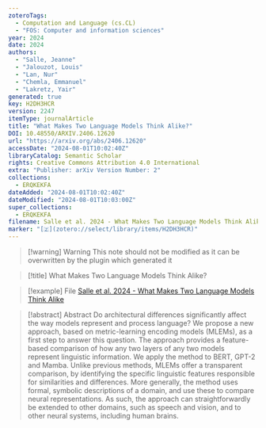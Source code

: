 ```yaml
---
zoteroTags:
  - Computation and Language (cs.CL)
  - "FOS: Computer and information sciences"
year: 2024
date: 2024
authors:
  - "Salle, Jeanne"
  - "Jalouzot, Louis"
  - "Lan, Nur"
  - "Chemla, Emmanuel"
  - "Lakretz, Yair"
generated: true
key: H2DH3HCR
version: 2247
itemType: journalArticle
title: "What Makes Two Language Models Think Alike?"
DOI: 10.48550/ARXIV.2406.12620
url: "https://arxiv.org/abs/2406.12620"
accessDate: "2024-08-01T10:02:40Z"
libraryCatalog: Semantic Scholar
rights: Creative Commons Attribution 4.0 International
extra: "Publisher: arXiv Version Number: 2"
collections:
  - ERQKEKFA
dateAdded: "2024-08-01T10:02:40Z"
dateModified: "2024-08-01T10:03:00Z"
super_collections:
  - ERQKEKFA
filename: Salle et al. 2024 - What Makes Two Language Models Think Alike
marker: "[🇿](zotero://select/library/items/H2DH3HCR)"
---
```


>[!warning] Warning
> This note should not be modified as it can be overwritten by the plugin which generated it

> [!title] What Makes Two Language Models Think Alike?

> [!example] File
> [Salle et al. 2024 - What Makes Two Language Models Think Alike](Salle%20et%20al.%202024%20-%20What%20Makes%20Two%20Language%20Models%20Think%20Alike.pdf)

> [!abstract] Abstract
> Do architectural differences significantly affect the way models represent and process language? We propose a new approach, based on metric-learning encoding models (MLEMs), as a first step to answer this question. The approach provides a feature-based comparison of how any two layers of any two models represent linguistic information. We apply the method to BERT, GPT-2 and Mamba. Unlike previous methods, MLEMs offer a transparent comparison, by identifying the specific linguistic features responsible for similarities and differences. More generally, the method uses formal, symbolic descriptions of a domain, and use these to compare neural representations. As such, the approach can straightforwardly be extended to other domains, such as speech and vision, and to other neural systems, including human brains.

